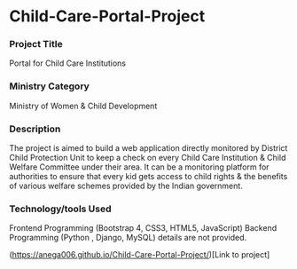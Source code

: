 # Child-Care-Portal-Project
### Project Title
Portal for Child Care Institutions
### Ministry Category
Ministry of Women & Child Development
### Description
The project is aimed to build a web application directly monitored by District Child Protection Unit to keep a check on every Child Care Institution & Child Welfare Committee under their area. It can be a monitoring platform for authorities to ensure that every kid gets access to child rights & the benefits of various welfare schemes provided by the Indian government.
### Technology/tools Used
Frontend Programming (Bootstrap 4, CSS3, HTML5, JavaScript)
Backend Programming (Python , Django, MySQL) details are not provided.

(https://anega006.github.io/Child-Care-Portal-Project/)[Link to project]
